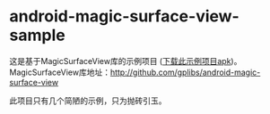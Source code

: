 # android-magic-surface-view-sample

这是基于MagicSurfaceView库的示例项目 ([下载此示例项目apk](https://github.com/gplibs/resources/raw/master/android/magic-surface-view/apk/magic-surface-view-sample-release.apk))。<br/>
MagicSurfaceView库地址：<http://github.com/gplibs/android-magic-surface-view> <br/>

此项目只有几个简陋的示例，只为抛砖引玉。
